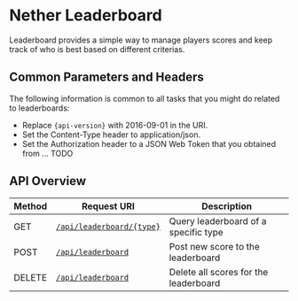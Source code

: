 # Nether Leaderboard

Leaderboard provides a simple way to manage players scores and keep track of who is best based on different criterias.

## Common Parameters and Headers

The following information is common to all tasks that you might do related to leaderboards:

* Replace `{api-version}` with 2016-09-01 in the URI.
* Set the Content-Type header to application/json.
* Set the Authorization header to a JSON Web Token that you obtained from ... TODO

## API Overview

Method  | Request URI                   | Description |
------- | ------------------------------|-------------|
GET|[`/api/leaderboard/{type}`](leaderboard-get.md)|Query leaderboard of a specific type|
POST|[`/api/leaderboard`](leaderboard-post.md)|Post new score to the leaderboard|
DELETE|[`/api/leaderboard`](leaderboard-delete.md)|Delete all scores for the leaderboard|
